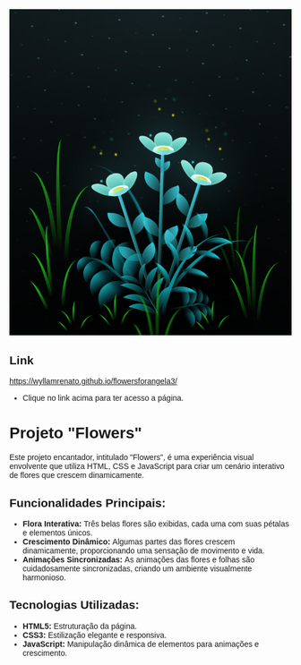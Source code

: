 </head>
<body style="font-family: Arial, Helvetica, sans-serif;">
<img src="imagens/flowerforangela.png"</img>

<h2>Link</h2>
<a href="https://wyllamrenato.github.io/flowersforangela3/">https://wyllamrenato.github.io/flowersforangela3/</a>

<ul>
    <li>Clique no link acima para ter acesso a página.</li>
</ul>

<h1>Projeto "Flowers"</h1>
<p>Este projeto encantador, intitulado "Flowers", é uma experiência visual envolvente que utiliza HTML, CSS e JavaScript para criar um cenário interativo de flores que crescem dinamicamente.</p>

<h2>Funcionalidades Principais:</h2>
<ul>
    <li><strong>Flora Interativa: </strong>Três belas flores são exibidas, cada uma com suas pétalas e elementos únicos.</li>
    <li><strong>Crescimento Dinâmico: </strong>Algumas partes das flores crescem dinamicamente, proporcionando uma sensação de movimento e vida.</li>
    <li><strong>Animações Sincronizadas: </strong>As animações das flores e folhas são cuidadosamente sincronizadas, criando um ambiente visualmente harmonioso.</li>
</ul>
<h2>Tecnologias Utilizadas:</h2>
<ul>
    <li><strong>HTML5: </strong>Estruturação da página.</li>
    <li><strong>CSS3: </strong>Estilização elegante e responsiva.</li>
    <li><strong>JavaScript: </strong>Manipulação dinâmica de elementos para animações e crescimento.</li>
</ul>
    
</body>
</html>
